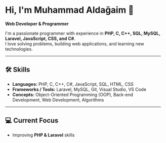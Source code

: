 # Hi, I'm Muhammad Aldağaim 👋
**Web Developer & Programmer**

I'm a passionate programmer with experience in **PHP, C, C++, SQL, MySQL, Laravel, JavaScript, CSS, and C#**.  
I love solving problems, building web applications, and learning new technologies.

---

## 🛠 Skills

- **Languages:** PHP, C, C++, C#, JavaScript, SQL, HTML, CSS  
- **Frameworks / Tools:** Laravel, MySQL, Git, Visual Studio, VS Code  
- **Concepts:** Object-Oriented Programming (OOP), Back-end Development, Web Development, Algorithms  

---

## 💻 Current Focus
- Improving **PHP & Laravel** skills  
  






